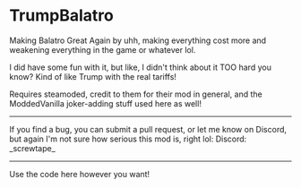 # TrumpBalatro
Making Balatro Great Again by uhh, making everything cost more and weakening everything in the game or whatever lol.

I did have some fun with it, but like, I didn't think about it TOO hard you know?  Kind of like Trump with the real tariffs!

Requires steamoded, credit to them for their mod in general, and the ModdedVanilla joker-adding stuff used here as well!

---

If you find a bug, you can submit a pull request, or let me know on Discord, but again I'm not sure how serious this mod is, right lol:
Discord: \_screwtape\_

---

Use the code here however you want!
